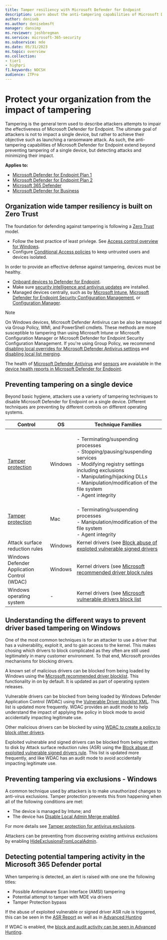 ```yaml
---
title: Tamper resiliency with Microsoft Defender for Endpoint
description: Learn about the anti-tampering capabilities of Microsoft Defender for Endpoint.
author: deniseb
ms.author: denisebmsft
manager: dansimp
ms.reviewer: joshbregman
ms.service: microsoft-365-security
ms.subservice: mde
ms.date: 05/31/2023
ms.topic: overview
ms.collection: 
- tier1
- highpri
f1.keywords: NOCSH
audience: ITPro
---
```


# Protect your organization from the impact of tampering

Tampering is the general term used to describe attackers attempts to impair the effectiveness of Microsoft Defender for Endpoint. The ultimate goal of attackers is not to impact a single device, but rather to achieve their objective such as launching a ransomware attack.  As such, the anti-tampering capabilities of Microsoft Defender for Endpoint extend beyond preventing tampering of a single device, but detecting attacks and minimizing their impact. 

**Applies to:**

- [Microsoft Defender for Endpoint Plan 1](https://go.microsoft.com/fwlink/p/?linkid=2154037)
- [Microsoft Defender for Endpoint Plan 2](https://go.microsoft.com/fwlink/p/?linkid=2154037)
- [Microsoft 365 Defender](/microsoft-365/security/defender/microsoft-365-defender)
- [Microsoft Defender for Business](/microsoft-365/security/defender-business/mdb-overview)

## Organization wide tamper resiliency is built on Zero Trust

The foundation for defending against tampering is following a [Zero Trust](/windows/security/zero-trust-windows-device-health) model.   

- Follow the best practice of least privlege. See [Access control overview for Windows](/windows/security/identity-protection/access-control/access-control).
- Configure [Conditional Access policies](/azure/active-directory/conditional-access/overview) to keep untrusted users and devices isolated.

In order to provide an effective defense against tampering, devices must be healthy.

- [Onboard devices to Defender for Endpoint](/microsoft-365/security/defender-endpoint/onboard-configure). 
- Make sure [security intelligence and antivirus updates](/microsoft-365/security/defender-endpoint/microsoft-defender-antivirus-updates) are installed. 
- Managed devices centrally, such as by [Microsoft Intune](/mem/intune/protect/advanced-threat-protection-configure), [Microsoft Defender for Endpoint Security Configuration Management](/mem/intune/protect/mde-security-integration), or [Configuration Manager](/mem/configmgr/protect/deploy-use/endpoint-protection-configure).

> [!NOTE]
> On Windows devices, Microsoft Defender Antivirus can be also be managed via Group Policy, WMI, and PowerShell cmdlets. These methods are more susceptible to tampering than using Microsoft Intune or Microsoft Configuration Manager or Microsoft Defender for Endpoint Security Configuration Management. 
> If you're using Group Policy, we recommend [disabling local overrides for Microsoft Defender Antivirus settings](/microsoft-365/security/defender-endpoint/configure-local-policy-overrides-microsoft-defender-antivirus#configure-local-overrides-for-microsoft-defender-antivirus-settings) and [disabling local list merging](/microsoft-365/security/defender-endpoint/configure-local-policy-overrides-microsoft-defender-antivirus#configure-how-locally-and-globally-defined-threat-remediation-and-exclusions-lists-are-merged).

The health of [Microsoft Defender Antivirus](/microsoft-365/security/defender-endpoint/device-health-microsoft-defender-antivirus-health) and [sensors](/microsoft-365/security/defender-endpoint/device-health-sensor-health-os) are avaialable in the [device health reports in Microsoft Defender for Endpoint](/microsoft-365/security/defender-endpoint/device-health-reports). 

## Preventing tampering on a single device

Beyond basic hygiene, attackers use a varierty of tampering techniques to disable Microsoft Defender for Endpoint on a single device.  Different techniques are preventing by different controls on different operating systems.

| Control | OS | Technique Families |
|--- |---| ---|
| [Tamper protection](/microsoft-365/security/defender-endpoint/prevent-changes-to-security-settings-with-tamper-protection) | Windows | <br/>- Terminating/suspending processes<br/>- Stopping/pausing/suspending services<br/>- Modifying registry settings including exclusions<br/>- Manipulating/hijacking DLLs<br/>- Manipulation/modification of the file system<br/>- Agent integrity |
| [Tamper protection](/microsoft-365/security/defender-endpoint/tamperprotection-macos) | Mac | <br/>- Terminating/suspending processes<br/>- Manipulation/modification of the file system<br/>- Agent integrity|
|Attack surface reduction rules | Windows | Kernel drivers (see [Block abuse of exploted vulnerable signed drivers](/microsoft-365/security/defender-endpoint/attack-surface-reduction-rules-reference#block-abuse-of-exploited-vulnerable-signed-drivers)|
| Windows Defender Application Control (WDAC) | Windows | Kernel drivers (see [Microsoft recommended driver block rules](/windows/security/threat-protection/windows-defender-application-control/microsoft-recommended-driver-block-rules)|
| Windows operating system | - | Kernel drivers (see [Microsoft vulnerable drivers block list](/windows/security/threat-protection/windows-defender-application-control/microsoft-recommended-driver-block-rules#microsoft-vulnerable-driver-blocklist)|

## Understanding the different ways to prevent driver based tampering on Windows

One of the most common techniques is for an attacker to use a driver that has a vulnerability, exploit it, and to gain access to the kernel.  This makes chosing which drivers to block complicated as they often are still used legitimately in many customer environment. To that end, Microsoft provides mechanisms for blocking drivers.

A known set of malicious drivers can be blocked from being loaded by Windows using the [Microsoft recommended driver blocklist](/windows/security/threat-protection/windows-defender-application-control/microsoft-recommended-driver-block-rules#microsoft-vulnerable-driver-blocklist).  This functionality in on by default. It is updated as part of operating system releases.  

Vulnerable drivers can be blocked from being loaded by Windows Defender Application Control (WDAC) using the [Vulnerable Driver blocklist XML](/windows/security/threat-protection/windows-defender-application-control/microsoft-recommended-driver-block-rules#microsoft-vulnerable-driver-blocklist).  This list is updated more frequently.  WDAC provides an audit mode to help understand the impact of applying the policy in block mode to avoid accidentally impacting legitimate use.

Other malicious drivers can be blocked by using [WDAC to create a policy to block other drivers](/windows/security/threat-protection/windows-defender-application-control/windows-defender-application-control-operational-guide). 

Exploited vulnerable and signed drivers can be blocked from being written to disk by Attack surface reduction rules (ASR) using the [Block abuse of exploited vulnerable signed drivers rule](/microsoft-365/security/defender-endpoint/attack-surface-reduction-rules-reference#block-abuse-of-exploited-vulnerable-signed-drivers).  This list is updated more frequently, and like WDAC has an audit mode to avoid accidentally impacting legitimate use.

## Preventing tampering via exclusions - Windows

A common technique used by attackers is to make unauthorized changes to anti-virus exclusions.  Tamper protection prevents this from happening when all of the following conditions are met:

- The device is managed by Intune; and 
- The device has [Disable Local Admin Merge enabled](/microsoft-365/security/defender-endpoint/configure-local-policy-overrides-microsoft-defender-antivirus#use-microsoft-intune-to-disable-local-list-merging).

For more details see [Tamper protection for antivirus exclusions](/microsoft-365/security/defender-endpoint/manage-tamper-protection-intune#tamper-protection-for-antivirus-exclusions).

Attackers can be preventing from discovering existing antivirus exclusions by enabling [HideExclusionsFromLocalAdmin](/windows/client-management/mdm/defender-csp#configurationhideexclusionsfromlocaladmins).  

## Detecting potential tampering activity in the Microsoft 365 Defender portal 

When tampering is detected, an alert is raised with one one the following titles:

- Possible Antimalware Scan Interface (AMSI) tampering
- Potential attempt to tamper with MDE via drivers
- Tamper Protection bypass

If the abuse of exploited vulnerable or signed driver ASR rule is triggered, this can be seen in the [ASR Report](/microsoft-365/security/defender-endpoint/attack-surface-reduction-rules-report) as well as in [Advanced Hunting](/microsoft-365/security/defender-endpoint/attack-surface-reduction-rules-deployment-operationalize#asr-rules-advanced-hunting)

If WDAC is enabled, the [block and audit activity can be seen in Advanced Hunting](/windows/security/threat-protection/windows-defender-application-control/querying-application-control-events-centrally-using-advanced-hunting).




